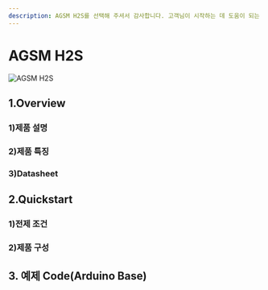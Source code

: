 ```yaml
---
description: AGSM H2S를 선택해 주셔서 감사합니다. 고객님이 시작하는 데 도움이 되는 모든 문서를 제공하였습니다📜
---
```


# AGSM H2S

![AGSM H2S](../../.gitbook/assets/list\_05S.jpg)

## 1.Overview

### 1)제품 설명

### 2)제품 특징      &#x20;

### 3)Datasheet

## 2.Quickstart

### 1)전제 조건  &#x20;

### 2)제품 구성            &#x20;

## 3. 예제 Code(Arduino Base)
